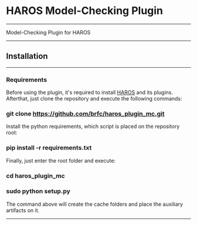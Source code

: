 # HAROS Model-Checking Plugin
-------------------------------

Model-Checking Plugin for HAROS

-------------------------------

## Installation
-------------------------------
### Requirements

Before using the plugin, it's required to install [HAROS](https://github.com/git-afsantos/haros) and its plugins.
Afterthat, just clone the repository and execute the following commands:


### git clone https://github.com/brfc/haros_plugin_mc.git

Install the python requirements, which script is placed on the repository root:

### pip install -r requirements.txt

Finally, just enter the root folder and execute:

### cd haros_plugin_mc
### sudo python setup.py

The command above will create the cache folders and place the auxiliary artifacts on it.


-------------------------------